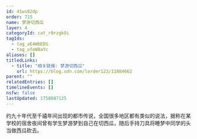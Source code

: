 ```yaml
---
id: 41ws82dp
order: 715
name: 梦游切西瓜
layer: 4
categoryId: cat_r0rzgkOi
tagIds:
  - tag_aE4WbEDS
  - tag_ufoW8aYc
aliases: []
titledLinks:
  - title: "相关链接: 梦游切西瓜"
    url: https://blog.udn.com/lorder123/11884662
parent: ""
relatedEntries: []
timelineEvents: []
nsfw: false
lastUpdated: 1758087125
---
```


约九十年代至千禧年间出现的都市传说，全国很多地区都有类似的说法，据称在某学校的宿舍夜间曾有学生梦游梦到自己在切西瓜，随后手持刀具将睡梦中同学的头当做西瓜砍去。
